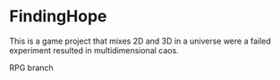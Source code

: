 # FindingHope
This is a game project that mixes 2D and 3D in a universe were a failed experiment resulted in multidimensional caos.

RPG branch